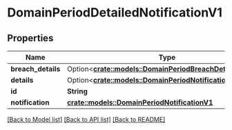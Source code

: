 # DomainPeriodDetailedNotificationV1

## Properties

Name | Type | Description | Notes
------------ | ------------- | ------------- | -------------
**breach_details** | Option<[**crate::models::DomainPeriodBreachDetailsV1**](domain.BreachDetailsV1.md)> |  | [optional]
**details** | Option<[**crate::models::DomainPeriodNotificationDetailsV1**](domain.NotificationDetailsV1.md)> |  | [optional]
**id** | **String** |  |
**notification** | [**crate::models::DomainPeriodNotificationV1**](domain.NotificationV1.md) |  |

[[Back to Model list]](../README.md#documentation-for-models) [[Back to API list]](../README.md#documentation-for-api-endpoints) [[Back to README]](../README.md)
